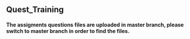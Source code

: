 ## Quest_Training 

#### The assigments questions files are uploaded in master branch, please switch to master branch in order to find the files.
